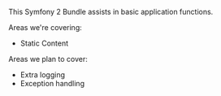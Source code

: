 This Symfony 2 Bundle assists in basic application functions.

Areas we're covering:

* Static Content

Areas we plan to cover:

* Extra logging
* Exception handling
